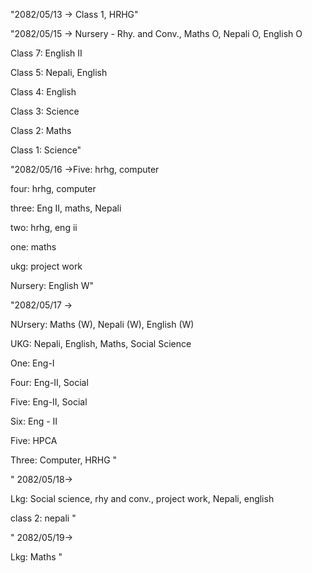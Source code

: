 "2082/05/13 -> Class 1, HRHG"

"2082/05/15 -> Nursery - Rhy. and Conv., Maths O, Nepali O, English O

Class 7: English II

Class 5: Nepali, English

Class 4: English

Class 3: Science

Class 2: Maths

Class 1: Science"

"2082/05/16 ->Five: hrhg, computer

four: hrhg, computer

three: Eng II, maths, Nepali

two: hrhg, eng ii

one: maths

ukg: project work

Nursery: English W"

"2082/05/17 -> 

NUrsery: Maths (W), Nepali (W), English (W)

UKG: Nepali, English, Maths, Social Science

One: Eng-I

Four: Eng-II, Social

Five: Eng-II, Social

Six: Eng - II

Five: HPCA

Three: Computer, HRHG
"

"
2082/05/18->

Lkg: Social science, rhy and conv., project work, Nepali, english

class 2: nepali
"

"
2082/05/19->

Lkg: Maths
"
